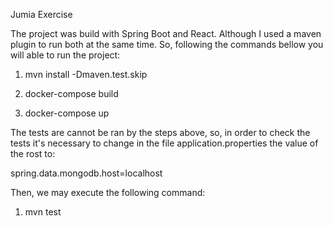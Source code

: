Jumia Exercise

The project was build with Spring Boot and React. Although I used a maven plugin to run both at the same time.
So, following the commands bellow you will able to run the project:

1) mvn install -Dmaven.test.skip

2) docker-compose build

3) docker-compose up


The tests are cannot be ran by the steps above, so, in order to check the tests it's necessary to change in the 
file application.properties the value of the rost to:

spring.data.mongodb.host=localhost

Then, we may execute the following command:

1) mvn test

